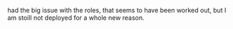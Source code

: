 




had the big issue with the roles, that seems to have been worked out, but I am stoill not deployed for a whole new reason.